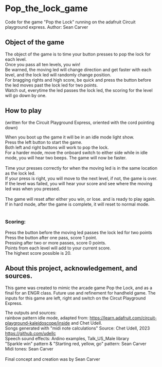 # Pop_the_lock_game
Code for the game "Pop the Lock" running on the adafruit Circuit playground express.
Author: Sean Carver

## Object of the game
The object of the game is to time your button presses to pop the lock for each level.<br />
Once you pass all ten levels, you win!<br />
Be warned, the moving led will change direction and get faster with each level, and the lock led will randomly change position.<br />
For bragging rights and high score, be quick and press the button before the led moves past the lock led for two points.<br />
Watch out, everytime the led passes the lock led, the scoring for the level will go down by one.<br />

## How to play
(written for the Circuit Playground Express, oriented with the cord pointing down)

When you boot up the game it will be in an idle mode light show. <br />
Press the left button to start the game. <br />
Both left and right buttons will work to pop the lock. <br />
For a harder mode, move the onboard switch to either side while in idle mode, you will hear two beeps. The game will now be faster. <br />
<br />
Time your presses correctly for when the moving led is in the same location as the lock led. <br />
If your press is right, you will move to the next level, if not, the game is over. <br />
If the level was failed, you will hear your score and see where the moving led was when you pressed. <br />
<br />
The game will reset after either you win, or lose. and is ready to play again. <br />
If in hard mode, after the game is complete, it will reset to normal mode. <br />
<br />
### Scoring:

Press the button before the moving led passes the lock led for two points <br />
Press the button after one pass, score 1 point. <br />
Pressing after two or more passes, score 0 points. <br />
Points from each level will add to your current score. <br />
The highest score possible is 20. <br />

## About this project, acknowledgement, and sources.

This game was created to mimic the arcade game Pop the Lock, and as a final for an ENGR class. Future use and refinement for handheld game.
The inputs for this game are left, right and switch on the Circut Playground Express. <br />

The outputs and sources: <br />
rainbow pattern idle mode, adapted from: https://learn.adafruit.com/circuit-playground-kaleidoscope/inside and Chet Udell. <br />
Songs generated with "midi note calculations" Source: Chet Udell, 2023 https://github.com/udellc <br />
Speech sound effects: Ardino examples, Talk_US_Male library <br />
"Sparkle win" pattern & "Starting red, yellow, go" pattern: Sean Carver <br />
Midi tones: Sean Carver <br />
<br />
Final concept and creation was by Sean Carver <br />
